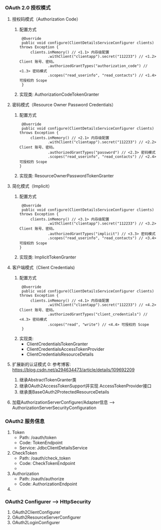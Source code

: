 ### OAuth 2.0 授权模式
1. 授权码模式（Authorization Code）
   1. 配置方式
      ```
       @Override
       public void configure(ClientDetailsServiceConfigurer clients) throws Exception {
           clients.inMemory() // <1.1> 内存级配置
                   .withClient("clientapp").secret("112233") // <1.2> Client 账号、密码。
                   .authorizedGrantTypes("authorization_code") // <1.3> 密码模式
                   .scopes("read_userinfo", "read_contacts") // <1.4> 可授权的 Scope
       } 
       ```
   2. 实现类: AuthorizationCodeTokenGranter
2. 密码模式（Resource Owner Password Credentials）
   1. 配置方式
      ```
       @Override
       public void configure(ClientDetailsServiceConfigurer clients) throws Exception {
           clients.inMemory() // <2.1> 内存级配置
                   .withClient("clientapp").secret("112233") // <2.2> Client 账号、密码。
                   .authorizedGrantTypes("password") // <2.3> 密码模式
                   .scopes("read_userinfo", "read_contacts") // <2.4> 可授权的 Scope
      } 
      ```
   2. 实现类: ResourceOwnerPasswordTokenGranter
3. 简化模式（Implicit）
   1. 配置方式
      ```
       @Override
       public void configure(ClientDetailsServiceConfigurer clients) throws Exception {
           clients.inMemory() // <3.1> 内存级配置
                   .withClient("clientapp").secret("112233") // <3.2> Client 账号、密码。
                   .authorizedGrantTypes("implicit") // <3.3> 密码模式
                   .scopes("read_userinfo", "read_contacts") // <3.4> 可授权的 Scope
      } 
      ``` 
   2. 实现类: ImplicitTokenGranter
4. 客户端模式（Client Credentials)
   1. 配置方式
      ```
       @Override
       public void configure(ClientDetailsServiceConfigurer clients) throws Exception {
           clients.inMemory() // <4.1> 内存级配置
                   .withClient("clientapp").secret("112233") // <4.2> Client 账号、密码。
                   .authorizedGrantTypes("client_credentials") // <4.3> 密码模式
                   .scopes("read", "write") // <4.4> 可授权的 Scope
       } 
       ```
   2. 实现类: 
      - ClientCredentialsTokenGranter
      - ClientCredentialsAccessTokenProvider
      - ClientCredentialsResourceDetails
   
5. 扩展新的认证模式
   0: 参考博客: https://blog.csdn.net/a294634473/article/details/109692209
   1. 继承AbstractTokenGranter类
   2. 继承OAuth2AccessTokenSupport并实现 AccessTokenProvider接口
   3. 继承类BaseOAuth2ProtectedResourceDetails
   
6. 加载AuthorizationServerConfigurer/Adapter信息 --> AuthorizationServerSecurityConfiguration



### OAuth2 服务信息
1. Token
   - Path: /oauth/token
   - Code: TokenEndpoint
   - Service: JdbcClientDetailsService
2. CheckToken
   - Path: /oauth/check_token
   - Code: CheckTokenEndpoint
   - 
3. Authorization
   - Path: /oauth/authorize
   - Code: AuthorizationEndpoint
4. 
   
### OAuth2 Configurer --> HttpSecurity
1. OAuth2ClientConfigurer
2. OAuth2ResourceServerConfigurer
3. OAuth2LoginConfigurer